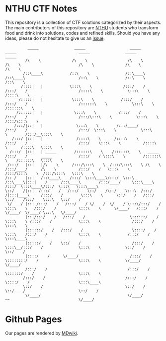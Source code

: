 # NTHU CTF Notes

This repository is a collection of CTF solutions categorized by their aspects.
The main contributors of this repository are [NTHU](http://www.nthu.edu.tw/) students who transform food and drink into solutions, codes and refined skills.
Should you have any ideas, please do not hesitate to give us an [issue](https://github.com/NTHU-CTF-Group/NTHU_CTF_Notes/issues).

              _____                _____                    _____                    _____                            _____                _____                    _____
             /\    \              /\    \                  /\    \                  /\    \                          /\    \              /\    \                  /\    \
            /::\____\            /::\    \                /::\____\                /::\____\                        /::\    \            /::\    \                /::\    \
           /::::|   |            \:::\    \              /:::/    /               /:::/    /                       /::::\    \           \:::\    \              /::::\    \
          /:::::|   |             \:::\    \            /:::/    /               /:::/    /                       /::::::\    \           \:::\    \            /::::::\    \
         /::::::|   |              \:::\    \          /:::/    /               /:::/    /                       /:::/\:::\    \           \:::\    \          /:::/\:::\    \
        /:::/|::|   |               \:::\    \        /:::/____/               /:::/    /                       /:::/  \:::\    \           \:::\    \        /:::/__\:::\    \
       /:::/ |::|   |               /::::\    \      /::::\    \              /:::/    /                       /:::/    \:::\    \          /::::\    \      /::::\   \:::\    \
      /:::/  |::|   | _____        /::::::\    \    /::::::\    \   _____    /:::/    /      _____            /:::/    / \:::\    \        /::::::\    \    /::::::\   \:::\    \
     /:::/   |::|   |/\    \      /:::/\:::\    \  /:::/\:::\    \ /\    \  /:::/____/      /\    \          /:::/    /   \:::\    \      /:::/\:::\    \  /:::/\:::\   \:::\    \
    /:: /    |::|   /::\____\    /:::/  \:::\____\/:::/  \:::\    /::\____\|:::|    /      /::\____\        /:::/____/     \:::\____\    /:::/  \:::\____\/:::/  \:::\   \:::\____\
    \::/    /|::|  /:::/    /   /:::/    \::/    /\::/    \:::\  /:::/    /|:::|____\     /:::/    /        \:::\    \      \::/    /   /:::/    \::/    /\::/    \:::\   \::/    /
     \/____/ |::| /:::/    /   /:::/    / \/____/  \/____/ \:::\/:::/    /  \:::\    \   /:::/    /          \:::\    \      \/____/   /:::/    / \/____/  \/____/ \:::\   \/____/
             |::|/:::/    /   /:::/    /                    \::::::/    /    \:::\    \ /:::/    /            \:::\    \              /:::/    /                    \:::\    \
             |::::::/    /   /:::/    /                      \::::/    /      \:::\    /:::/    /              \:::\    \            /:::/    /                      \:::\____\
             |:::::/    /    \::/    /                       /:::/    /        \:::\__/:::/    /                \:::\    \           \::/    /                        \::/    /
             |::::/    /      \/____/                       /:::/    /          \::::::::/    /                  \:::\    \           \/____/                          \/____/
             /:::/    /                                    /:::/    /            \::::::/    /                    \:::\    \
            /:::/    /                                    /:::/    /              \::::/    /                      \:::\____\
            \::/    /                                     \::/    /                \::/____/                        \::/    /
             \/____/                                       \/____/                  ~~                               \/____/



# Github Pages

Our pages are rendered by [MDwiki](https://github.com/Dynalon/mdwiki).
